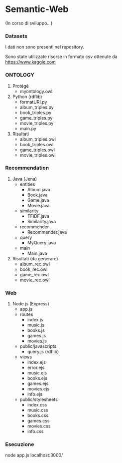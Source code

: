 # Semantic-Web

(In corso di sviluppo...)

### Datasets
I dati non sono presenti nel repository.

Sono state utilizzate risorse in formato csv ottenute da https://www.kaggle.com

### ONTOLOGY

1. Protégé
   * myontology.owl
2. Python (rdflib)
   * formatURI.py
   * album_triples.py
   * book_triples.py
   * game_triples.py
   * movie_triples.py
   * main.py
3. Risultati
   * album_triples.owl
   * book_triples.owl
   * game_triples.owl
   * movie_triples.owl

### Recommendation

1. Java (Jena)
   * entities
     - Album.java
     - Book.java
     - Game.java
     - Movie.java
   * similarity
     - TFIDF.java
     - Similarity.java
   * recommender
     - Recommender.java
   * query
     - MyQuery.java
   * main
     - Main.java
2. Risultati (da generare)
   * album_rec.owl
   * book_rec.owl
   * game_rec.owl
   * movie_rec.owl

### Web

1. Node.js (Express)
   * app.js
   * routes
     - index.js
     - music.js
     - books.js
     - games.js
     - movies.js
   * public/javascripts
     - query.js (rdflib)
   * views
     - index.ejs
     - error.ejs
     - music.ejs
     - books.ejs
     - games.ejs
     - movies.ejs
     - info.ejs
   * public/stylesheets
     - index.css
     - music.css
     - books.css
     - games.css
     - movies.css
     - info.css

### Esecuzione
node app.js
localhost:3000/
